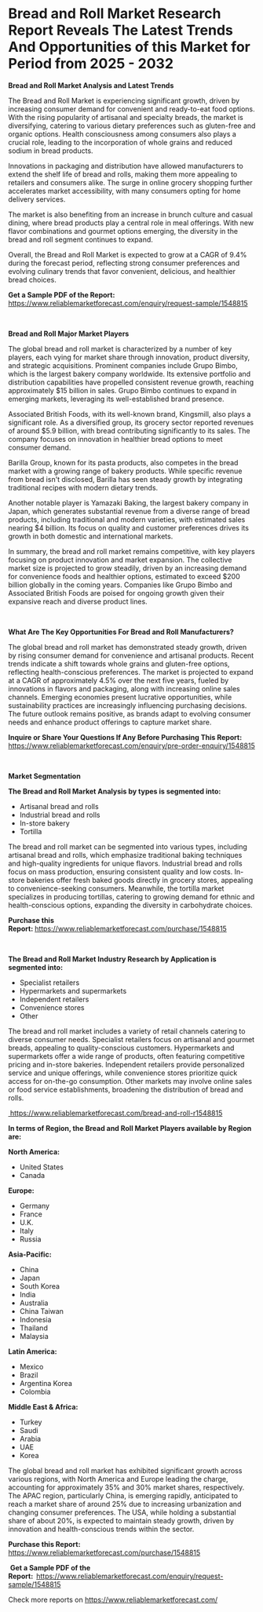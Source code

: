 <p><h1>Bread and Roll Market Research Report Reveals The Latest Trends And Opportunities of this Market for Period from 2025 - 2032</h1></p><p><strong>Bread and Roll Market Analysis and Latest Trends</strong></p>
<p><p>The Bread and Roll Market is experiencing significant growth, driven by increasing consumer demand for convenient and ready-to-eat food options. With the rising popularity of artisanal and specialty breads, the market is diversifying, catering to various dietary preferences such as gluten-free and organic options. Health consciousness among consumers also plays a crucial role, leading to the incorporation of whole grains and reduced sodium in bread products.</p><p>Innovations in packaging and distribution have allowed manufacturers to extend the shelf life of bread and rolls, making them more appealing to retailers and consumers alike. The surge in online grocery shopping further accelerates market accessibility, with many consumers opting for home delivery services. </p><p>The market is also benefiting from an increase in brunch culture and casual dining, where bread products play a central role in meal offerings. With new flavor combinations and gourmet options emerging, the diversity in the bread and roll segment continues to expand.</p><p>Overall, the Bread and Roll Market is expected to grow at a CAGR of 9.4% during the forecast period, reflecting strong consumer preferences and evolving culinary trends that favor convenient, delicious, and healthier bread choices.</p></p>
<p><strong>Get a Sample PDF of the Report:&nbsp;</strong> <a href="https://www.reliablemarketforecast.com/enquiry/request-sample/1548815?utm_campaign=2454&utm_medium=2&utm_source=Github&utm_content=ia&utm_term=14022025&utm_id=bread-and-roll">https://www.reliablemarketforecast.com/enquiry/request-sample/1548815</a></p>
<p>&nbsp;</p>
<p><strong>Bread and Roll Major Market Players</strong></p>
<p><p>The global bread and roll market is characterized by a number of key players, each vying for market share through innovation, product diversity, and strategic acquisitions. Prominent companies include Grupo Bimbo, which is the largest bakery company worldwide. Its extensive portfolio and distribution capabilities have propelled consistent revenue growth, reaching approximately $15 billion in sales. Grupo Bimbo continues to expand in emerging markets, leveraging its well-established brand presence.</p><p>Associated British Foods, with its well-known brand, Kingsmill, also plays a significant role. As a diversified group, its grocery sector reported revenues of around $5.9 billion, with bread contributing significantly to its sales. The company focuses on innovation in healthier bread options to meet consumer demand.</p><p>Barilla Group, known for its pasta products, also competes in the bread market with a growing range of bakery products. While specific revenue from bread isn't disclosed, Barilla has seen steady growth by integrating traditional recipes with modern dietary trends.</p><p>Another notable player is Yamazaki Baking, the largest bakery company in Japan, which generates substantial revenue from a diverse range of bread products, including traditional and modern varieties, with estimated sales nearing $4 billion. Its focus on quality and customer preferences drives its growth in both domestic and international markets.</p><p>In summary, the bread and roll market remains competitive, with key players focusing on product innovation and market expansion. The collective market size is projected to grow steadily, driven by an increasing demand for convenience foods and healthier options, estimated to exceed $200 billion globally in the coming years. Companies like Grupo Bimbo and Associated British Foods are poised for ongoing growth given their expansive reach and diverse product lines.</p></p>
<p>&nbsp;</p>
<p><strong>What Are The Key Opportunities For Bread and Roll Manufacturers?</strong></p>
<p><p>The global bread and roll market has demonstrated steady growth, driven by rising consumer demand for convenience and artisanal products. Recent trends indicate a shift towards whole grains and gluten-free options, reflecting health-conscious preferences. The market is projected to expand at a CAGR of approximately 4.5% over the next five years, fueled by innovations in flavors and packaging, along with increasing online sales channels. Emerging economies present lucrative opportunities, while sustainability practices are increasingly influencing purchasing decisions. The future outlook remains positive, as brands adapt to evolving consumer needs and enhance product offerings to capture market share.</p></p>
<p><strong>Inquire or Share Your Questions If Any Before Purchasing This Report:</strong> <a href="https://www.reliablemarketforecast.com/enquiry/pre-order-enquiry/1548815?utm_campaign=2454&utm_medium=2&utm_source=Github&utm_content=ia&utm_term=14022025&utm_id=bread-and-roll">https://www.reliablemarketforecast.com/enquiry/pre-order-enquiry/1548815</a></p>
<p>&nbsp;</p>
<p><strong>Market Segmentation</strong></p>
<p><strong>The Bread and Roll Market Analysis by types is segmented into:</strong></p>
<p><ul><li>Artisanal bread and rolls</li><li>Industrial bread and rolls</li><li>In-store bakery</li><li>Tortilla</li></ul></p>
<p><p>The bread and roll market can be segmented into various types, including artisanal bread and rolls, which emphasize traditional baking techniques and high-quality ingredients for unique flavors. Industrial bread and rolls focus on mass production, ensuring consistent quality and low costs. In-store bakeries offer fresh baked goods directly in grocery stores, appealing to convenience-seeking consumers. Meanwhile, the tortilla market specializes in producing tortillas, catering to growing demand for ethnic and health-conscious options, expanding the diversity in carbohydrate choices.</p></p>
<p><strong>Purchase this Report:&nbsp;</strong><a href="https://www.reliablemarketforecast.com/purchase/1548815?utm_campaign=2454&utm_medium=2&utm_source=Github&utm_content=ia&utm_term=14022025&utm_id=bread-and-roll">https://www.reliablemarketforecast.com/purchase/1548815</a></p>
<p>&nbsp;</p>
<p><strong>The Bread and Roll Market Industry Research by Application is segmented into:</strong></p>
<p><ul><li>Specialist retailers</li><li>Hypermarkets and supermarkets</li><li>Independent retailers</li><li>Convenience stores</li><li>Other</li></ul></p>
<p><p>The bread and roll market includes a variety of retail channels catering to diverse consumer needs. Specialist retailers focus on artisanal and gourmet breads, appealing to quality-conscious customers. Hypermarkets and supermarkets offer a wide range of products, often featuring competitive pricing and in-store bakeries. Independent retailers provide personalized service and unique offerings, while convenience stores prioritize quick access for on-the-go consumption. Other markets may involve online sales or food service establishments, broadening the distribution of bread and rolls.</p></p>
<p><a href="https://www.reliablemarketforecast.com/bread-and-roll-r1548815?utm_campaign=2454&utm_medium=2&utm_source=Github&utm_content=ia&utm_term=14022025&utm_id=bread-and-roll">&nbsp;https://www.reliablemarketforecast.com/bread-and-roll-r1548815</a></p>
<p><strong>In terms of Region, the Bread and Roll Market Players available by Region are:</strong></p>
<p>
    <p> <strong> North America: </strong>
        <ul>
            <li>United States</li>
            <li>Canada</li>
        </ul>
        </p> 
    <p> <strong> Europe: </strong>
        <ul>
            <li>Germany</li>
            <li>France</li>
            <li>U.K.</li>
            <li>Italy</li>
            <li>Russia</li>
        </ul>
        </p> 
    <p> <strong> Asia-Pacific: </strong>
        <ul>
            <li>China</li>
            <li>Japan</li>
            <li>South Korea</li>
            <li>India</li>
            <li>Australia</li>
            <li>China Taiwan</li>
            <li>Indonesia</li>
            <li>Thailand</li>
            <li>Malaysia</li>
        </ul>
        </p> 
    <p> <strong> Latin America: </strong>
        <ul>
            <li>Mexico</li>
            <li>Brazil</li>
            <li>Argentina Korea</li>
            <li>Colombia</li>
        </ul>
        </p> 
    <p> <strong> Middle East & Africa: </strong>
        <ul>
            <li>Turkey</li>
            <li>Saudi</li>
            <li>Arabia</li>
            <li>UAE</li>
            <li>Korea</li>
        </ul>
    </p>
    </p>
<p><p>The global bread and roll market has exhibited significant growth across various regions, with North America and Europe leading the charge, accounting for approximately 35% and 30% market shares, respectively. The APAC region, particularly China, is emerging rapidly, anticipated to reach a market share of around 25% due to increasing urbanization and changing consumer preferences. The USA, while holding a substantial share of about 20%, is expected to maintain steady growth, driven by innovation and health-conscious trends within the sector.</p></p>
<p><strong>Purchase this Report: </strong><a href="https://www.reliablemarketforecast.com/purchase/1548815?utm_campaign=2454&utm_medium=2&utm_source=Github&utm_content=ia&utm_term=14022025&utm_id=bread-and-roll">https://www.reliablemarketforecast.com/purchase/1548815</a></p>
<p>&nbsp;<strong>Get a Sample PDF of the Report:&nbsp;&nbsp;</strong><a href="https://www.reliablemarketforecast.com/enquiry/request-sample/1548815?utm_campaign=2454&utm_medium=2&utm_source=Github&utm_content=ia&utm_term=14022025&utm_id=bread-and-roll">https://www.reliablemarketforecast.com/enquiry/request-sample/1548815</a></p>
<p><strong></strong></p>
<p>Check more reports on <a href="https://www.reliablemarketforecast.com/?utm_campaign=2454&utm_medium=2&utm_source=Github&utm_content=ia&utm_term=14022025&utm_id=bread-and-roll">https://www.reliablemarketforecast.com/</a></p>